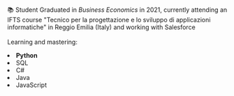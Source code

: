 📚 Student
Graduated in _Business Economics_ in 2021, currently attending an IFTS course "Tecnico per la progettazione e lo sviluppo di applicazioni informatiche" in Reggio Emilia (Italy) and working with Salesforce  <br>
<br> Learning and mastering:
   <li> <b>Python</b>
   <li> SQL
   <li> C#
   <li> Java
   <li> JavaScript



<!---
mariavaleriabonini/mariavaleriabonini is a ✨ special ✨ repository because its `README.md` (this file) appears on your GitHub profile.
You can click the Preview link to take a look at your changes.
--->
